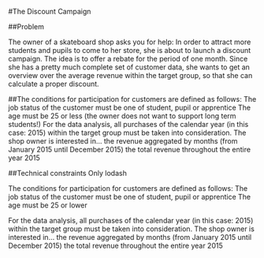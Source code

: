 #The Discount Campaign

##Problem

The owner of a skateboard shop asks you for help: In order to attract more students and pupils to come to her store, she is about to launch a discount campaign. The idea is to offer a rebate for the period of one month. Since she has a pretty much complete set of customer data, she wants to get an overview over the average revenue within the target group, so that she can calculate a proper discount.

##The conditions for participation for customers are defined as follows:
The job status of the customer must be one of student, pupil or apprentice
The age must be 25 or less (the owner does not want to support long term students!)
For the data analysis, all purchases of the calendar year (in this case: 2015) within the target group must be taken into consideration. The shop owner is interested in…
the revenue aggregated by months (from January 2015 until December 2015)
the total revenue throughout the entire year 2015

##Technical constraints
Only lodash

The conditions for participation for customers are defined as follows:
The job status of the customer must be one of student, pupil or apprentice
The age must be 25 or lower

For the data analysis, all purchases of the calendar year (in this case: 2015) within the target group must be taken into consideration. The shop owner is interested in…
the revenue aggregated by months (from January 2015 until December 2015)
the total revenue throughout the entire year 2015